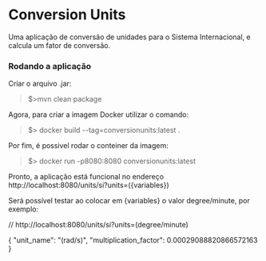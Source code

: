 # Conversion Units

Uma aplicação de conversão de unidades para o Sistema Internacional, e calcula um fator de conversão.

### Rodando a aplicação

Criar o arquivo .jar:

>  $>mvn clean package

Agora, para criar a imagem Docker utilizar o comando:

> $> docker build --tag=conversionunits:latest .

Por fim, é possivel rodar o conteiner da imagem:

> $> docker run -p8080:8080 conversionunits:latest

Pronto, a aplicação está funcional no endereço http://localhost:8080/units/si?units=({variables})

Será possível testar ao colocar em {variables} o valor degree/minute, por exemplo:

// http://localhost:8080/units/si?units=(degree/minute)

{
  "unit_name": "(rad/s)",
  "multiplication_factor": 0.00029088820866572163
}

